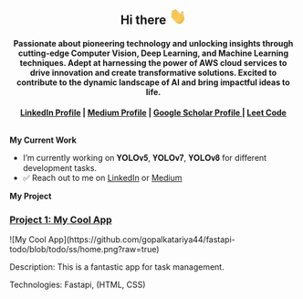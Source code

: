 <div align="center">
<h2> Hi there <img src="https://github.com/ABSphreak/ABSphreak/blob/master/gifs/Hi.gif" width="30px"></h2>
<h4>Passionate about pioneering technology and unlocking insights through cutting-edge Computer Vision, Deep Learning, and Machine Learning techniques. Adept at harnessing the power of AWS cloud services to drive innovation and create transformative solutions. Excited to contribute to the dynamic landscape of AI and bring impactful ideas to life.</h4>
<b><a href = "https://www.linkedin.com/in/gopalkatariya44/">LinkedIn Profile</a> | <a href= "https://medium.com/@gopalkatariya">Medium Profile</a> | <a href="#"> Google Scholar Profile </a> | <a href="https://leetcode.com/katariyagopal44/"> Leet Code </a></b><br><br>
</div>



<b> **My Current Work**</b>
- I’m currently working on 𝐘𝐎𝐋𝐎𝐯𝟓, 𝐘𝐎𝐋𝐎𝐯𝟕, 𝐘𝐎𝐋𝐎𝐯𝟖 for different development tasks.
- ✅ Reach out to me on <a href = "https://www.linkedin.com/in/gopalkatariya44/">LinkedIn</a> or <a href= "https://medium.com/@gopalkatariya">Medium</a>

<b> **My Project**</b>
<a href="https://github.com/gopalkatariya44/fastapi-todo">
### Project 1: My Cool App
</a>
![My Cool App](https://github.com/gopalkatariya44/fastapi-todo/blob/todo/ss/home.png?raw=true)

Description: This is a fantastic app for task management.

Technologies: Fastapi, (HTML, CSS)

